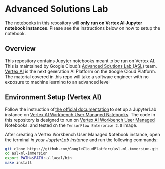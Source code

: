 # Advanced Solutions Lab
The notebooks in this repository will **only run on Vertex AI Jupyter notebook instances**. Please see the instructions below on how to setup the notebook. 

## Overview
This repository contains Jupyter notebooks meant to be run on Vertex AI. This is maintained by Google Cloud’s [Advanced Solutions Lab (ASL)](https://cloud.google.com/asl) team. [Vertex AI](https://cloud.google.com/vertex-ai) is the next generation AI Platform on the Google Cloud Platform.
The material covered in this repo will take a software engineer with no exposure to machine learning to an advanced level.

## Environment Setup (Vertex AI)

Follow the instruction of [the official documentation](https://cloud.google.com/vertex-ai/docs/workbench/user-managed/create-user-managed-notebooks-instance-console-quickstart) to set up a JupyterLab instance on [Vertex AI Workbench User Managed Notebooks](https://cloud.google.com/vertex-ai/docs/workbench/user-managed/introduction).
The code in this repository is designed to run on [Vertex AI Workbench User Managed Notebooks](https://cloud.google.com/vertex-ai/docs/workbench/user-managed/introduction), and tested on the `TensorFlow Enterprise 2.8` image.

After creating a Vertex Workbench User Managed Notebook instance, open the terminal *in your JupyterLab instance* and run the following commands:

```bash
git clone https://github.com/GoogleCloudPlatform/asl-ml-immersion.git
cd asl-ml-immersion
export PATH=$PATH:~/.local/bin
make install
```

